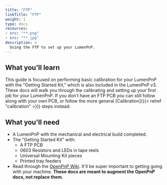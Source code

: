 ```yaml
---
title: "FTP"
linkTitle: "FTP"
weight: 1
type: docs
resources:
- src: "**.png"
- src: "**.jpg"
description: >
  Using the FTP to set up your LumenPnP.
---
```



## **What you'll learn**

This guide is focused on performing basic calibration for your LumenPnP with the "Getting Started Kit," which is also included in the LumenPnP v3. These docs will walk you through the calibrating and setting up your first job for your LumenPnP. If you don't have an FTP PCB you can still follow along with your own PCB, or follow the more general [Calibration]({{< relref "calibration" >}}) steps instead.

## **What you'll need**

- A LumenPnP with the mechanical and electrical build completed.
- The "Getting Started Kit" with:
  - A FTP PCB
  - 0603 Resistors and LEDs in tape reels
  - Universal Mounting Kit pieces
  - Printed tray feeders
- Read through the [OpenPnP Wiki](https://github.com/openpnp/openpnp/wiki/User-Manual). It'll be super important to getting going with your machine. **These docs are meant to augment the OpenPnP docs, not replace them.**
